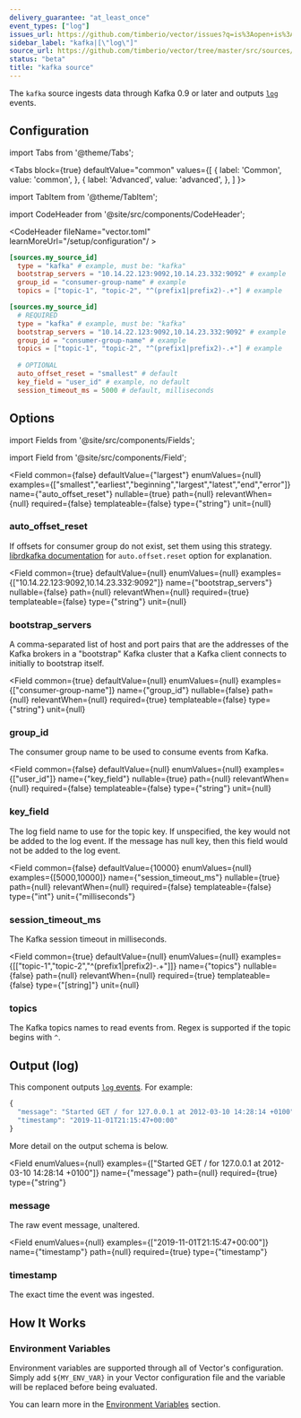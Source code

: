 ```yaml
---
delivery_guarantee: "at_least_once"
event_types: ["log"]
issues_url: https://github.com/timberio/vector/issues?q=is%3Aopen+is%3Aissue+label%3A%22source%3A+kafka%22
sidebar_label: "kafka|[\"log\"]"
source_url: https://github.com/timberio/vector/tree/master/src/sources/kafka.rs
status: "beta"
title: "kafka source" 
---
```


The `kafka` source ingests data through Kafka 0.9 or later and outputs [`log`][docs.data-model#log] events.

## Configuration

import Tabs from '@theme/Tabs';

<Tabs
  block={true}
  defaultValue="common"
  values={[
    { label: 'Common', value: 'common', },
    { label: 'Advanced', value: 'advanced', },
  ]
}>

import TabItem from '@theme/TabItem';

<TabItem value="common">

import CodeHeader from '@site/src/components/CodeHeader';

<CodeHeader fileName="vector.toml" learnMoreUrl="/setup/configuration"/ >

```toml
[sources.my_source_id]
  type = "kafka" # example, must be: "kafka"
  bootstrap_servers = "10.14.22.123:9092,10.14.23.332:9092" # example
  group_id = "consumer-group-name" # example
  topics = ["topic-1", "topic-2", "^(prefix1|prefix2)-.+"] # example
```

</TabItem>
<TabItem value="advanced">

<CodeHeader fileName="vector.toml" learnMoreUrl="/setup/configuration" />

```toml
[sources.my_source_id]
  # REQUIRED
  type = "kafka" # example, must be: "kafka"
  bootstrap_servers = "10.14.22.123:9092,10.14.23.332:9092" # example
  group_id = "consumer-group-name" # example
  topics = ["topic-1", "topic-2", "^(prefix1|prefix2)-.+"] # example
  
  # OPTIONAL
  auto_offset_reset = "smallest" # default
  key_field = "user_id" # example, no default
  session_timeout_ms = 5000 # default, milliseconds
```

</TabItem>

</Tabs>

## Options

import Fields from '@site/src/components/Fields';

import Field from '@site/src/components/Field';

<Fields filters={true}>


<Field
  common={false}
  defaultValue={"largest"}
  enumValues={null}
  examples={["smallest","earliest","beginning","largest","latest","end","error"]}
  name={"auto_offset_reset"}
  nullable={true}
  path={null}
  relevantWhen={null}
  required={false}
  templateable={false}
  type={"string"}
  unit={null}
  >

### auto_offset_reset

If offsets for consumer group do not exist, set them using this strategy. [librdkafka documentation][urls.lib_rdkafka_config] for `auto.offset.reset` option for explanation.


</Field>


<Field
  common={true}
  defaultValue={null}
  enumValues={null}
  examples={["10.14.22.123:9092,10.14.23.332:9092"]}
  name={"bootstrap_servers"}
  nullable={false}
  path={null}
  relevantWhen={null}
  required={true}
  templateable={false}
  type={"string"}
  unit={null}
  >

### bootstrap_servers

A comma-separated list of host and port pairs that are the addresses of the Kafka brokers in a "bootstrap" Kafka cluster that a Kafka client connects to initially to bootstrap itself.


</Field>


<Field
  common={true}
  defaultValue={null}
  enumValues={null}
  examples={["consumer-group-name"]}
  name={"group_id"}
  nullable={false}
  path={null}
  relevantWhen={null}
  required={true}
  templateable={false}
  type={"string"}
  unit={null}
  >

### group_id

The consumer group name to be used to consume events from Kafka.



</Field>


<Field
  common={false}
  defaultValue={null}
  enumValues={null}
  examples={["user_id"]}
  name={"key_field"}
  nullable={true}
  path={null}
  relevantWhen={null}
  required={false}
  templateable={false}
  type={"string"}
  unit={null}
  >

### key_field

The log field name to use for the topic key. If unspecified, the key would not be added to the log event. If the message has null key, then this field would not be added to the log event.


</Field>


<Field
  common={false}
  defaultValue={10000}
  enumValues={null}
  examples={[5000,10000]}
  name={"session_timeout_ms"}
  nullable={true}
  path={null}
  relevantWhen={null}
  required={false}
  templateable={false}
  type={"int"}
  unit={"milliseconds"}
  >

### session_timeout_ms

The Kafka session timeout in milliseconds.



</Field>


<Field
  common={true}
  defaultValue={null}
  enumValues={null}
  examples={[["topic-1","topic-2","^(prefix1|prefix2)-.+"]]}
  name={"topics"}
  nullable={false}
  path={null}
  relevantWhen={null}
  required={true}
  templateable={false}
  type={"[string]"}
  unit={null}
  >

### topics

The Kafka topics names to read events from. Regex is supported if the topic begins with `^`.



</Field>


</Fields>

## Output (log)

This component outputs [`log` events][docs.data-model.log].
For example:

```javascript
{
  "message": "Started GET / for 127.0.0.1 at 2012-03-10 14:28:14 +0100",
  "timestamp": "2019-11-01T21:15:47+00:00"
}
```
More detail on the output schema is below.

<Fields filters={true}>


<Field
  enumValues={null}
  examples={["Started GET / for 127.0.0.1 at 2012-03-10 14:28:14 +0100"]}
  name={"message"}
  path={null}
  required={true}
  type={"string"}
  >

### message

The raw event message, unaltered.



</Field>


<Field
  enumValues={null}
  examples={["2019-11-01T21:15:47+00:00"]}
  name={"timestamp"}
  path={null}
  required={true}
  type={"timestamp"}
  >

### timestamp

The exact time the event was ingested.



</Field>


</Fields>

## How It Works

### Environment Variables

Environment variables are supported through all of Vector's configuration.
Simply add `${MY_ENV_VAR}` in your Vector configuration file and the variable
will be replaced before being evaluated.

You can learn more in the [Environment Variables][docs.configuration#environment-variables]
section.


[docs.configuration#environment-variables]: /docs/setup/configuration#environment-variables
[docs.data-model#log]: /docs/about/data-model#log
[docs.data-model.log]: /docs/about/data-model/log
[urls.lib_rdkafka_config]: https://github.com/edenhill/librdkafka/blob/master/CONFIGURATION.md
